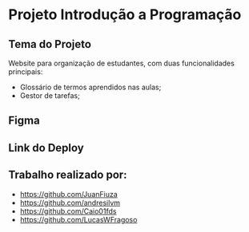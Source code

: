 # Projeto Introdução a Programação

## Tema do Projeto
Website para organização de estudantes, com duas funcionalidades principais:
- Glossário de termos aprendidos nas aulas;
- Gestor de tarefas;
  
## Figma


## Link do Deploy


## Trabalho realizado por:
- https://github.com/JuanFiuza
- https://github.com/andresilvm
- https://github.com/Caio01fds
- https://github.com/LucasWFragoso
